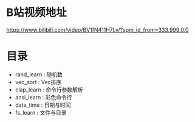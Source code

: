 # B站视频地址
https://www.bilibili.com/video/BV1fN411H7Lv/?spm_id_from=333.999.0.0

# 目录
- rand_learn : 随机数
- vec_sort : Vec排序
- clap_learn : 命令行参数解析
- ansi_learn : 彩色命令行
- date_time : 日期与时间
- fs_learn : 文件与目录 



